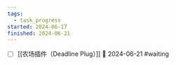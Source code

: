 ```yaml
---
tags:
  - task_progress
started: 2024-06-17
finished: 2024-06-21
---
```

- [ ] [[农场插件（Deadline Plug）]] 📅 2024-06-21 #waiting
